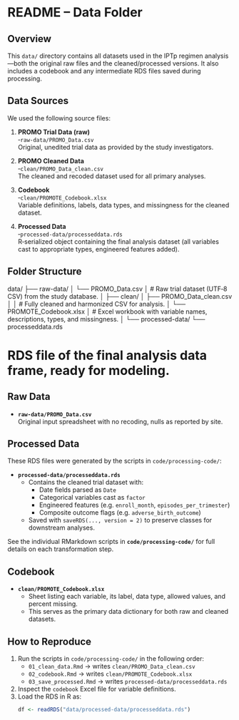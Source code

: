 # README – Data Folder

## Overview
This `data/` directory contains all datasets used in the IPTp regimen analysis—both the original raw files and the cleaned/processed versions. It also includes a codebook and any intermediate RDS files saved during processing.

## Data Sources
We used the following source files:

1. **PROMO Trial Data (raw)**  
   ‑`raw-data/PROMO_Data.csv`  
   Original, unedited trial data as provided by the study investigators.

2. **PROMO Cleaned Data**  
   ‑`clean/PROMO_Data_clean.csv`  
   The cleaned and recoded dataset used for all primary analyses.

3. **Codebook**  
   ‑`clean/PROMOTE_Codebook.xlsx`  
   Variable definitions, labels, data types, and missingness for the cleaned dataset.

4. **Processed Data**  
   ‑`processed-data/processeddata.rds`  
   R‐serialized object containing the final analysis dataset (all variables cast to appropriate types, engineered features added).

## Folder Structure




data/
├── raw-data/
│ └── PROMO_Data.csv
│ # Raw trial dataset (UTF‐8 CSV) from the study database.
│
├── clean/
│ ├── PROMO_Data_clean.csv
│ │ # Fully cleaned and harmonized CSV for analysis.
│ └── PROMOTE_Codebook.xlsx
│ # Excel workbook with variable names, descriptions, types, and missingness.
│
└── processed-data/
└── processeddata.rds
# RDS file of the final analysis data frame, ready for modeling.













## Raw Data
- **`raw-data/PROMO_Data.csv`**  
  Original input spreadsheet with no recoding, nulls as reported by site.

## Processed Data
These RDS files were generated by the scripts in `code/processing-code/`:

- **`processed-data/processeddata.rds`**  
  - Contains the cleaned trial dataset with:
    - Date fields parsed as `Date`
    - Categorical variables cast as `factor`
    - Engineered features (e.g. `enroll_month`, `episodes_per_trimester`)
    - Composite outcome flags (e.g. `adverse_birth_outcome`)
  - Saved with `saveRDS(..., version = 2)` to preserve classes for downstream analyses.

See the individual RMarkdown scripts in **`code/processing-code/`** for full details on each transformation step.

## Codebook
- **`clean/PROMOTE_Codebook.xlsx`**  
  - Sheet listing each variable, its label, data type, allowed values, and percent missing.
  - This serves as the primary data dictionary for both raw and cleaned datasets.

## How to Reproduce
1. Run the scripts in `code/processing-code/` in the following order:
   - `01_clean_data.Rmd` → writes `clean/PROMO_Data_clean.csv`
   - `02_codebook.Rmd`    → writes `clean/PROMOTE_Codebook.xlsx`
   - `03_save_processed.Rmd` → writes `processed-data/processeddata.rds`
2. Inspect the `codebook` Excel file for variable definitions.
3. Load the RDS in R as:
   ```r
   df <- readRDS("data/processed-data/processeddata.rds")






